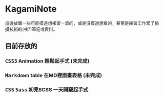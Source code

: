 # KagamiNote

這邊放置一些可能摸過想複習一波的，或是沒摸過想看的，甚至是練習工作累了偷摸技術的(咦?)筆記或資料。

## 目前存放的

### <kbd>CSS3</kbd> Animation 輕鬆起手式  (未完成)

### <kbd>Markdown</kbd> table 在MD裡面畫表格  (未完成)

### <kbd>CSS</kbd> <kbd>Sass</kbd> 初見SCSS 一天開竅起手式  